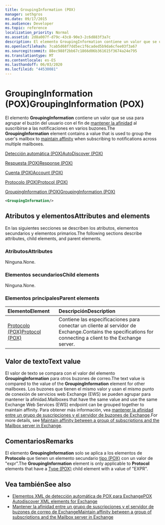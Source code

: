 ```yaml
---
title: GroupingInformation (POX)
manager: sethgros
ms.date: 09/17/2015
ms.audience: Developer
ms.topic: reference
localization_priority: Normal
ms.assetid: 2d8a007f-d79c-43c8-90e3-2c6d883f3a7c
description: El elemento GroupingInformation contiene un valor que se usa para agrupar el buzón del usuario con el fin de mantener la afinidad al suscribirse a las notificaciones en varios buzones.
ms.openlocfilehash: 7cab5d68f7dd5ec1f6caded5b9da6cfee03f3a67
ms.sourcegitcommit: 88ec988f2bb67c1866d06b361615f3674a24e795
ms.translationtype: MT
ms.contentlocale: es-ES
ms.lasthandoff: 06/03/2020
ms.locfileid: "44530081"
---
```

# <a name="groupinginformation-pox"></a><span data-ttu-id="1926b-103">GroupingInformation (POX)</span><span class="sxs-lookup"><span data-stu-id="1926b-103">GroupingInformation (POX)</span></span>

<span data-ttu-id="1926b-104">El elemento **GroupingInformation** contiene un valor que se usa para agrupar el buzón del usuario con el fin de [mantener la afinidad](https://msdn.microsoft.com/library/1bda4094-88c3-4f61-9219-6ee70f6e81cf%28Office.15%29.aspx) al suscribirse a las notificaciones en varios buzones.</span><span class="sxs-lookup"><span data-stu-id="1926b-104">The **GroupingInformation** element contains a value that is used to group the user's mailbox to [maintain affinity](https://msdn.microsoft.com/library/1bda4094-88c3-4f61-9219-6ee70f6e81cf%28Office.15%29.aspx) when subscribing to notifications across multiple mailboxes.</span></span> 
  
[<span data-ttu-id="1926b-105">Detección automática (POX)</span><span class="sxs-lookup"><span data-stu-id="1926b-105">AutoDiscover (POX)</span></span>](autodiscover-pox.md)
  
[<span data-ttu-id="1926b-106">Respuesta (POX)</span><span class="sxs-lookup"><span data-stu-id="1926b-106">Response (POX)</span></span>](response-pox.md)
  
[<span data-ttu-id="1926b-107">Cuenta (POX)</span><span class="sxs-lookup"><span data-stu-id="1926b-107">Account (POX)</span></span>](account-pox.md)
  
[<span data-ttu-id="1926b-108">Protocolo (POX)</span><span class="sxs-lookup"><span data-stu-id="1926b-108">Protocol (POX)</span></span>](protocol-pox.md)
  
[<span data-ttu-id="1926b-109">GroupingInformation (POX)</span><span class="sxs-lookup"><span data-stu-id="1926b-109">GroupingInformation (POX)</span></span>](groupinginformation-pox.md)
  
```XML
<GroupingInformation/>
```

## <a name="attributes-and-elements"></a><span data-ttu-id="1926b-110">Atributos y elementos</span><span class="sxs-lookup"><span data-stu-id="1926b-110">Attributes and elements</span></span>

<span data-ttu-id="1926b-111">En las siguientes secciones se describen los atributos, elementos secundarios y elementos primarios.</span><span class="sxs-lookup"><span data-stu-id="1926b-111">The following sections describe attributes, child elements, and parent elements.</span></span>
  
### <a name="attributes"></a><span data-ttu-id="1926b-112">Atributos</span><span class="sxs-lookup"><span data-stu-id="1926b-112">Attributes</span></span>

<span data-ttu-id="1926b-113">Ninguna.</span><span class="sxs-lookup"><span data-stu-id="1926b-113">None.</span></span>
  
### <a name="child-elements"></a><span data-ttu-id="1926b-114">Elementos secundarios</span><span class="sxs-lookup"><span data-stu-id="1926b-114">Child elements</span></span>

<span data-ttu-id="1926b-115">Ninguna.</span><span class="sxs-lookup"><span data-stu-id="1926b-115">None.</span></span>
  
### <a name="parent-elements"></a><span data-ttu-id="1926b-116">Elementos principales</span><span class="sxs-lookup"><span data-stu-id="1926b-116">Parent elements</span></span>

|<span data-ttu-id="1926b-117">**Elemento**</span><span class="sxs-lookup"><span data-stu-id="1926b-117">**Element**</span></span>|<span data-ttu-id="1926b-118">**Descripción**</span><span class="sxs-lookup"><span data-stu-id="1926b-118">**Description**</span></span>|
|:-----|:-----|
|[<span data-ttu-id="1926b-119">Protocolo (POX)</span><span class="sxs-lookup"><span data-stu-id="1926b-119">Protocol (POX)</span></span>](protocol-pox.md) <br/> |<span data-ttu-id="1926b-120">Contiene las especificaciones para conectar un cliente al servidor de Exchange.</span><span class="sxs-lookup"><span data-stu-id="1926b-120">Contains the specifications for connecting a client to the Exchange server.</span></span>  <br/> |
   
## <a name="text-value"></a><span data-ttu-id="1926b-121">Valor de texto</span><span class="sxs-lookup"><span data-stu-id="1926b-121">Text value</span></span>

<span data-ttu-id="1926b-122">El valor de texto se compara con el valor del elemento **GroupingInformation** para otros buzones de correo.</span><span class="sxs-lookup"><span data-stu-id="1926b-122">The text value is compared to the value of the **GroupingInformation** element for other mailboxes.</span></span> <span data-ttu-id="1926b-123">Los buzones que tienen el mismo valor y usan el mismo punto de conexión de servicios web Exchange (EWS) se pueden agrupar para mantener la afinidad.</span><span class="sxs-lookup"><span data-stu-id="1926b-123">Mailboxes that have the same value and use the same Exchange Web Services (EWS) endpoint can be grouped together to maintain affinity.</span></span> <span data-ttu-id="1926b-124">Para obtener más información, vea [mantener la afinidad entre un grupo de suscripciones y el servidor de buzones de Exchange](https://msdn.microsoft.com/library/1bda4094-88c3-4f61-9219-6ee70f6e81cf%28Office.15%29.aspx).</span><span class="sxs-lookup"><span data-stu-id="1926b-124">For more details, see [Maintain affinity between a group of subscriptions and the Mailbox server in Exchange](https://msdn.microsoft.com/library/1bda4094-88c3-4f61-9219-6ee70f6e81cf%28Office.15%29.aspx).</span></span>
  
## <a name="remarks"></a><span data-ttu-id="1926b-125">Comentarios</span><span class="sxs-lookup"><span data-stu-id="1926b-125">Remarks</span></span>

<span data-ttu-id="1926b-126">El elemento **GroupingInformation** solo se aplica a los elementos de **Protocolo** que tienen un elemento secundario [tipo (POX)](type-pox.md) con un valor de "expr".</span><span class="sxs-lookup"><span data-stu-id="1926b-126">The **GroupingInformation** element is only applicable to **Protocol** elements that have a [Type (POX)](type-pox.md) child element with a value of "EXPR".</span></span> 
  
## <a name="see-also"></a><span data-ttu-id="1926b-127">Vea también</span><span class="sxs-lookup"><span data-stu-id="1926b-127">See also</span></span>

- [<span data-ttu-id="1926b-128">Elementos XML de detección automática de POX para Exchange</span><span class="sxs-lookup"><span data-stu-id="1926b-128">POX Autodiscover XML elements for Exchange</span></span>](pox-autodiscover-xml-elements-for-exchange.md)
- [<span data-ttu-id="1926b-129">Mantener la afinidad entre un grupo de suscripciones y el servidor de buzones de correo de Exchange</span><span class="sxs-lookup"><span data-stu-id="1926b-129">Maintain affinity between a group of subscriptions and the Mailbox server in Exchange</span></span>](https://msdn.microsoft.com/library/1bda4094-88c3-4f61-9219-6ee70f6e81cf%28Office.15%29.aspx)

